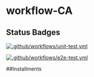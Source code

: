 # workflow-CA
## Status Badges

[![.github/workflows/unit-test.yml](https://github.com/th3boe/workflow-CA/actions/workflows/unit-test.yml/badge.svg)](https://github.com/th3boe/workflow-CA/actions/workflows/unit-test.yml)

[![.github/workflows/e2e-test.yml](https://github.com/th3boe/workflow-CA/actions/workflows/e2e-test.yml/badge.svg)](https://github.com/th3boe/workflow-CA/actions/workflows/e2e-test.yml)

##Installments

